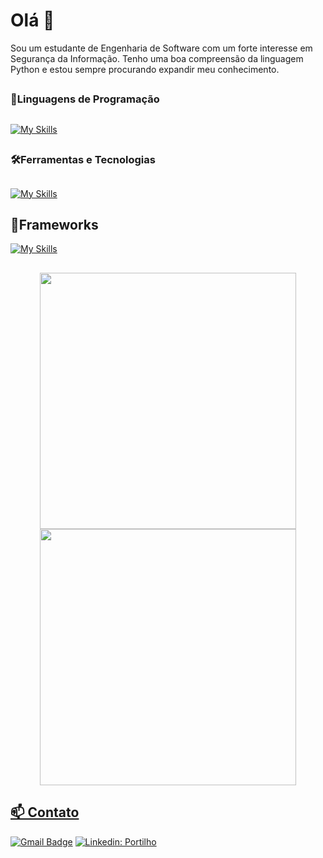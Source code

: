 # Olá 👋
Sou um estudante de Engenharia de Software com um forte interesse em Segurança da Informação. Tenho uma boa compreensão da linguagem Python e estou sempre procurando expandir meu conhecimento.
##
### 🚀Linguagens de Programação
##
[![My Skills](https://skillicons.dev/icons?i=python)](https://skillicons.dev)
##
### 🛠️Ferramentas e Tecnologias
##
[![My Skills](https://skillicons.dev/icons?i=vscode,git,github)](https://skillicons.dev)
##
## 🧰Frameworks
[![My Skills](https://skillicons.dev/icons?i=flask)](https://skillicons.dev)
##
<div align="center">
  <a href="https://github.com/p-ortilho">
  <img align="center" width="410" src="https://github-readme-stats.vercel.app/api?username=p-ortilho&show_icons=true&theme=synthwave&include_all_commits=true&count_private=true"/>
  <img align="center" width="410" src="https://github-readme-stats.vercel.app/api/top-langs/?username=p-ortilho&layout=compact&langs_count=7&theme=synthwave"/>
</div>

## 📫 Contato
[![Gmail Badge](https://img.shields.io/badge/-kainaportilho@gmail.com-006bed?style=flat-square&logo=Gmail&logoColor=white&link=mailto:kainaportilho@gmail.com)](mailto:kainaportilho@gmail.com)
[![Linkedin: Portilho](https://img.shields.io/badge/-CainãPortilho-blue?style=flat-square&logo=Linkedin&logoColor=white&link=https://www.linkedin.com/in/p-ortilho/)](https://www.linkedin.com/in/p-ortilho/)
